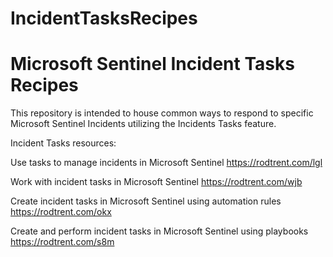 # IncidentTasksRecipes
# Microsoft Sentinel Incident Tasks Recipes

This repository is intended to house common ways to respond to specific Microsoft Sentinel Incidents utilizing the Incidents Tasks feature.

Incident Tasks resources:

Use tasks to manage incidents in Microsoft Sentinel https://rodtrent.com/lgl

Work with incident tasks in Microsoft Sentinel https://rodtrent.com/wjb

Create incident tasks in Microsoft Sentinel using automation rules https://rodtrent.com/okx

Create and perform incident tasks in Microsoft Sentinel using playbooks https://rodtrent.com/s8m

